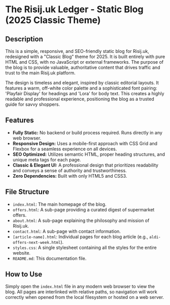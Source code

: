 # The Risij.uk Ledger - Static Blog (2025 Classic Theme)

## Description

This is a simple, responsive, and SEO-friendly static blog for Risij.uk, redesigned with a "Classic Blog" theme for 2025. It is built entirely with pure HTML and CSS, with no JavaScript or external frameworks. The purpose of the blog is to provide valuable, authoritative content that drives traffic and trust to the main Risij.uk platform.

The design is timeless and elegant, inspired by classic editorial layouts. It features a warm, off-white color palette and a sophisticated font pairing: 'Playfair Display' for headings and 'Lora' for body text. This creates a highly readable and professional experience, positioning the blog as a trusted guide for savvy shoppers.

## Features

-   **Fully Static:** No backend or build process required. Runs directly in any web browser.
-   **Responsive Design:** Uses a mobile-first approach with CSS Grid and Flexbox for a seamless experience on all devices.
-   **SEO Optimized:** Utilizes semantic HTML, proper heading structures, and unique meta tags for each page.
-   **Classic & Elegant UI:** A professional design that prioritizes readability and conveys a sense of authority and trustworthiness.
-   **Zero Dependencies:** Built with only HTML5 and CSS3.

## File Structure

-   `index.html`: The main homepage of the blog.
-   `offers.html`: A sub-page providing a curated digest of supermarket offers.
-   `about.html`: A sub-page explaining the philosophy and mission of Risij.uk.
-   `contact.html`: A sub-page with contact information.
-   `[article-name].html`: Individual pages for each blog article (e.g., `aldi-offers-next-week.html`).
-   `styles.css`: A single stylesheet containing all the styles for the entire website.
-   `README.md`: This documentation file.

## How to Use

Simply open the `index.html` file in any modern web browser to view the blog. All pages are interlinked with relative paths, so navigation will work correctly when opened from the local filesystem or hosted on a web server.